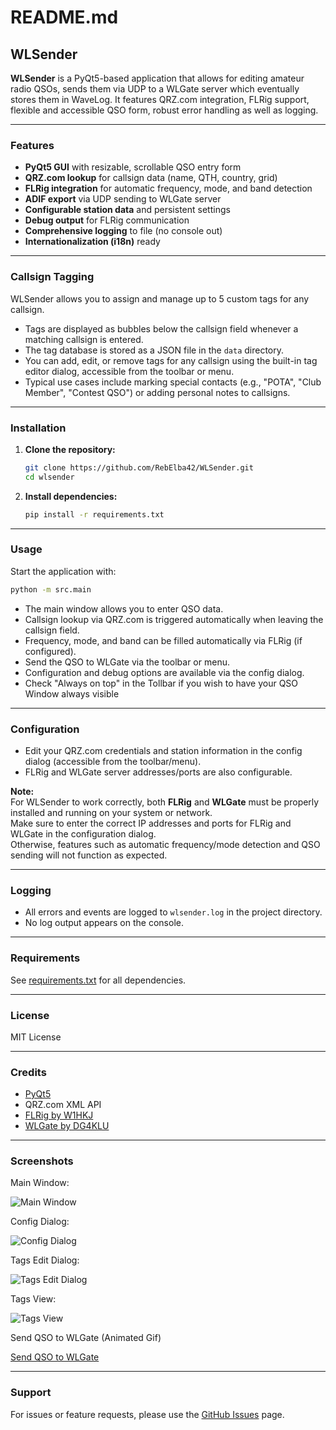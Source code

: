 # README.md

## WLSender

**WLSender** is a PyQt5-based application that allows for editing amateur radio QSOs, sends them via UDP to a WLGate server which eventually stores them in WaveLog. It features QRZ.com integration, FLRig support, flexible and accessible QSO form, robust error handling as well as logging.

---

### Features

- **PyQt5 GUI** with resizable, scrollable QSO entry form
- **QRZ.com lookup** for callsign data (name, QTH, country, grid)
- **FLRig integration** for automatic frequency, mode, and band detection
- **ADIF export** via UDP sending to WLGate server
- **Configurable station data** and persistent settings
- **Debug output** for FLRig communication
- **Comprehensive logging** to file (no console out)
- **Internationalization (i18n)** ready

---

### Callsign Tagging

WLSender allows you to assign and manage up to 5 custom tags for any callsign.  
- Tags are displayed as bubbles below the callsign field whenever a matching callsign is entered.
- The tag database is stored as a JSON file in the `data` directory.
- You can add, edit, or remove tags for any callsign using the built-in tag editor dialog, accessible from the toolbar or menu.
- Typical use cases include marking special contacts (e.g., "POTA", "Club Member", "Contest QSO") or adding personal notes to callsigns.

---

### Installation

1. **Clone the repository:**
    ```sh
    git clone https://github.com/RebElba42/WLSender.git
    cd wlsender
    ```

2. **Install dependencies:**
    ```sh
    pip install -r requirements.txt
    ```

---

### Usage

Start the application with:

```sh
python -m src.main
```

- The main window allows you to enter QSO data.
- Callsign lookup via QRZ.com is triggered automatically when leaving the callsign field.
- Frequency, mode, and band can be filled automatically via FLRig (if configured).
- Send the QSO to WLGate via the toolbar or menu.
- Configuration and debug options are available via the config dialog.
- Check "Always on top" in the Tollbar if you wish to have your QSO Window always visible

---

### Configuration

- Edit your QRZ.com credentials and station information in the config dialog (accessible from the toolbar/menu).
- FLRig and WLGate server addresses/ports are also configurable.

**Note:**  
For WLSender to work correctly, both **FLRig** and **WLGate** must be properly installed and running on your system or network.  
Make sure to enter the correct IP addresses and ports for FLRig and WLGate in the configuration dialog.  
Otherwise, features such as automatic frequency/mode detection and QSO sending will not function as expected.

---

### Logging

- All errors and events are logged to `wlsender.log` in the project directory.
- No log output appears on the console.

---

### Requirements

See [requirements.txt](requirements.txt) for all dependencies.

---

### License

MIT License

---

### Credits

- [PyQt5](https://pypi.org/project/PyQt5/)
- QRZ.com XML API
- [FLRig by W1HKJ](https://github.com/w1hkj/flrig)
- [WLGate by DG4KLU](https://github.com/wavelog/WaveLogGate)

---

### Screenshots


Main Window:

![Main Window](images/screenshot_main.png)

Config Dialog:

![Config Dialog](images/screenshot_config.png)

Tags Edit Dialog:

![Tags Edit Dialog](images/screenshot_tags.png)

Tags View:

![Tags View](images/screenshot_tags_view.png)

Send QSO to WLGate (Animated Gif)

[Send QSO to WLGate](images/SendQSO.gif)

---

### Support

For issues or feature requests, please use the [GitHub Issues](https://github.com/RebElba42/WLSender/issues) page.
